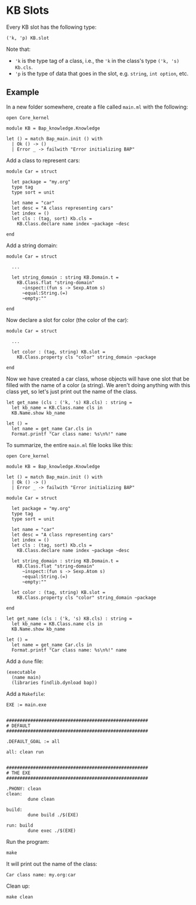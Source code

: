 # KB Slots

Every KB slot has the following type:

```
('k, 'p) KB.slot
```

Note that:
* `'k` is the type tag of a class, i.e., the `'k` in the class's type `('k, 's) Kb.cls`.
* `'p` is the type of data that goes in the slot, e.g. `string`, `int option`, etc.


## Example

In a new folder somewhere, create a file called `main.ml` with the following:

```
open Core_kernel

module KB = Bap_knowledge.Knowledge

let () = match Bap_main.init () with
  | Ok () -> ()
  | Error _ -> failwith "Error initializing BAP"
```

Add a class to represent cars:

```
module Car = struct

  let package = "my.org"
  type tag
  type sort = unit

  let name = "car"
  let desc = "A class representing cars"
  let index = ()
  let cls : (tag, sort) Kb.cls =
    KB.Class.declare name index ~package ~desc

end
```

Add a string domain:

```
module Car = struct

  ...

  let string_domain : string KB.Domain.t =
    KB.Class.flat "string-domain"
      ~inspect:(fun s -> Sexp.Atom s)
      ~equal:String.(=)
      ~empty:""

end
```

Now declare a slot for color (the color of the car):

```
module Car = struct

  ...

  let color : (tag, string) KB.slot =
    KB.Class.property cls "color" string_domain ~package

end
```

Now we have created a car class, whose objects will have one slot that be filled with the name of a color (a string). We aren't doing anything with this class yet, so let's just print out the name of the class.

```
let get_name (cls : ('k, 's) KB.cls) : string =
  let kb_name = KB.Class.name cls in
  KB.Name.show kb_name

let () =
  let name = get_name Car.cls in
  Format.printf "Car class name: %s\n%!" name
```

To summarize, the entire `main.ml` file looks like this:

```
open Core_kernel

module KB = Bap_knowledge.Knowledge

let () = match Bap_main.init () with
  | Ok () -> ()
  | Error _ -> failwith "Error initializing BAP"

module Car = struct

  let package = "my.org"
  type tag
  type sort = unit

  let name = "car"
  let desc = "A class representing cars"
  let index = ()
  let cls : (tag, sort) Kb.cls =
    KB.Class.declare name index ~package ~desc

  let string_domain : string KB.Domain.t =
    KB.Class.flat "string-domain"
      ~inspect:(fun s -> Sexp.Atom s)
      ~equal:String.(=)
      ~empty:""

  let color : (tag, string) KB.slot =
    KB.Class.property cls "color" string_domain ~package

end

let get_name (cls : ('k, 's) KB.cls) : string =
  let kb_name = KB.Class.name cls in
  KB.Name.show kb_name

let () =
  let name = get_name Car.cls in
  Format.printf "Car class name: %s\n%!" name
```

Add a `dune` file:

```
(executable
  (name main)
  (libraries findlib.dynload bap))
```

Add a `Makefile`:

```
EXE := main.exe


#####################################################
# DEFAULT
#####################################################

.DEFAULT_GOAL := all

all: clean run


#####################################################
# THE EXE
#####################################################

.PHONY: clean
clean:
        dune clean

build:
        dune build ./$(EXE)

run: build
        dune exec ./$(EXE)
```

Run the program:

```
make
```

It will print out the name of the class:

```
Car class name: my.org:car
```

Clean up:

```
make clean
```
